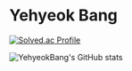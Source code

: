 # Yehyeok Bang
[![Solved.ac Profile](http://mazassumnida.wtf/api/v2/generate_badge?boj=aksk333)](https://solved.ac/aksk333/)

![YehyeokBang's GitHub stats](https://github-readme-stats.vercel.app/api?username=YehyeokBang&show_icons=true&theme=radical)
<!--
**YehyeokBang/YehyeokBang** is a ✨ _special_ ✨ repository because its `README.md` (this file) appears on your GitHub profile.

Here are some ideas to get you started:

- 🔭 I’m currently working on ...
- 🌱 I’m currently learning ...
- 👯 I’m looking to collaborate on ...
- 🤔 I’m looking for help with ...
- 💬 Ask me about ...
- 📫 How to reach me: ...
- 😄 Pronouns: ...
- ⚡ Fun fact: ...
-->

